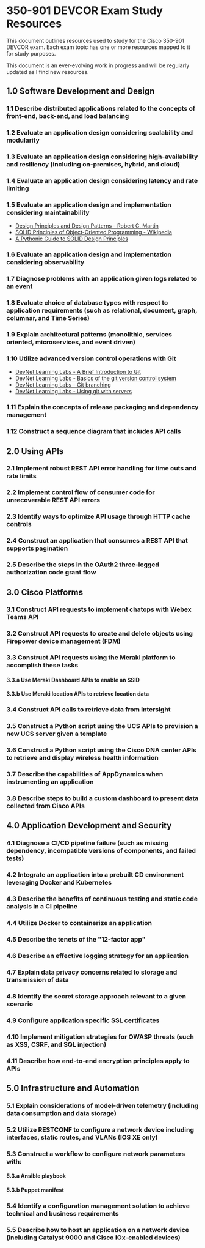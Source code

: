 # 350-901 DEVCOR Exam Study Resources

This document outlines resources used to study for the Cisco 350-901 DEVCOR exam. Each exam topic has one or more resources mapped to it for study purposes.

This document is an ever-evolving work in progress and will be regularly updated as I find new resources.

## 1.0 Software Development and Design

### 1.1 Describe distributed applications related to the concepts of front-end, back-end, and load balancing

### 1.2 Evaluate an application design considering scalability and modularity

### 1.3 Evaluate an application design considering high-availability and resiliency (including on-premises, hybrid, and cloud)

### 1.4 Evaluate an application design considering latency and rate limiting

### 1.5 Evaluate an application design and implementation considering maintainability

* [Design Principles and Design Patterns - Robert C. Martin](https://fi.ort.edu.uy/innovaportal/file/2032/1/design_principles.pdf)
* [SOLID Principles of Object-Oriented Programming - Wikipedia](https://en.wikipedia.org/wiki/SOLID)
* [A Pythonic Guide to SOLID Design Principles](https://dev.to/ezzy1337/a-pythonic-guide-to-solid-design-principles-4c8i)

### 1.6 Evaluate an application design and implementation considering observability

### 1.7 Diagnose problems with an application given logs related to an event

### 1.8 Evaluate choice of database types with respect to application requirements (such as relational, document, graph, columnar, and Time Series)

### 1.9 Explain architectural patterns (monolithic, services oriented, microservices, and event driven)

### 1.10 Utilize advanced version control operations with Git

* [DevNet Learning Labs - A Brief Introduction to Git](https://developer.cisco.com/learning/lab/git-basic-workflows/step/1)
* [DevNet Learning Labs - Basics of the git version control system](https://developer.cisco.com/learning/labs/git-intro/step/1)
* [DevNet Learning Labs - Git branching](https://developer.cisco.com/learning/labs/git-branching/step/1)
* [DevNet Learning Labs - Using git with servers](https://developer.cisco.com/learning/labs/git-servers/step/1)

### 1.11 Explain the concepts of release packaging and dependency management

### 1.12 Construct a sequence diagram that includes API calls

## 2.0 Using APIs

### 2.1 Implement robust REST API error handling for time outs and rate limits

### 2.2 Implement control flow of consumer code for unrecoverable REST API errors

### 2.3 Identify ways to optimize API usage through HTTP cache controls

### 2.4 Construct an application that consumes a REST API that supports pagination

### 2.5 Describe the steps in the OAuth2 three-legged authorization code grant flow

## 3.0 Cisco Platforms

### 3.1 Construct API requests to implement chatops with Webex Teams API

### 3.2 Construct API requests to create and delete objects using Firepower device management (FDM)

### 3.3 Construct API requests using the Meraki platform to accomplish these tasks

#### 3.3.a Use Meraki Dashboard APIs to enable an SSID

#### 3.3.b Use Meraki location APIs to retrieve location data

### 3.4 Construct API calls to retrieve data from Intersight

### 3.5 Construct a Python script using the UCS APIs to provision a new UCS server given a template

### 3.6 Construct a Python script using the Cisco DNA center APIs to retrieve and display wireless health information

### 3.7 Describe the capabilities of AppDynamics when instrumenting an application

### 3.8 Describe steps to build a custom dashboard to present data collected from Cisco APIs

## 4.0 Application Development and Security

### 4.1 Diagnose a CI/CD pipeline failure (such as missing dependency, incompatible versions of components, and failed tests)

### 4.2 Integrate an application into a prebuilt CD environment leveraging Docker and Kubernetes

### 4.3 Describe the benefits of continuous testing and static code analysis in a CI pipeline

### 4.4 Utilize Docker to containerize an application

### 4.5 Describe the tenets of the "12-factor app"

### 4.6 Describe an effective logging strategy for an application

### 4.7 Explain data privacy concerns related to storage and transmission of data

### 4.8 Identify the secret storage approach relevant to a given scenario

### 4.9 Configure application specific SSL certificates

### 4.10 Implement mitigation strategies for OWASP threats (such as XSS, CSRF, and SQL injection)

### 4.11 Describe how end-to-end encryption principles apply to APIs

## 5.0 Infrastructure and Automation

### 5.1 Explain considerations of model-driven telemetry (including data consumption and data storage)

### 5.2 Utilize RESTCONF to configure a network device including interfaces, static routes, and VLANs (IOS XE only)

### 5.3 Construct a workflow to configure network parameters with:

#### 5.3.a Ansible playbook

#### 5.3.b Puppet manifest

### 5.4 Identify a configuration management solution to achieve technical and business requirements

### 5.5 Describe how to host an application on a network device (including Catalyst 9000 and Cisco IOx-enabled devices)
